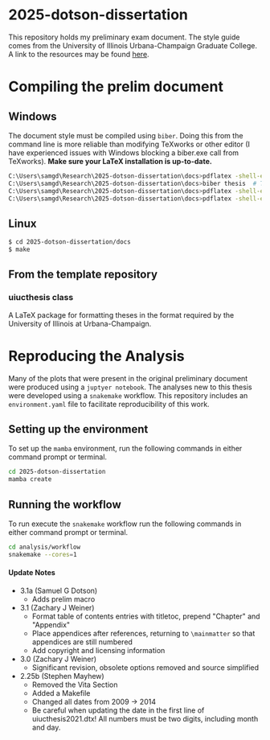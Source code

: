 
# 2025-dotson-dissertation

This repository holds my preliminary exam document. The style guide comes from the University of Illinois Urbana-Champaign Graduate College. A link to the resources may be found [here](https://grad.illinois.edu/thesis/format).

# Compiling the prelim document

## Windows
The document style must be compiled using `biber`. Doing this from the command line is more reliable than modifying TeXworks or other editor (I have experienced issues with Windows blocking a biber.exe call from TeXworks). **Make sure your LaTeX installation is up-to-date.**

```bash
C:\Users\samgd\Research\2025-dotson-dissertation\docs>pdflatex -shell-escape thesis.tex
C:\Users\samgd\Research\2025-dotson-dissertation\docs>biber thesis  # This is not a typo. Do not include a file extension.
C:\Users\samgd\Research\2025-dotson-dissertation\docs>pdflatex -shell-escape thesis.tex
C:\Users\samgd\Research\2025-dotson-dissertation\docs>pdflatex -shell-escape thesis.tex
```

## Linux

```bash
$ cd 2025-dotson-dissertation/docs
$ make
```

## From the template repository
### uiucthesis class

A LaTeX package for formatting theses in the format required by the University of Illinois at Urbana-Champaign.


# Reproducing the Analysis

Many of the plots that were present in the original preliminary document were produced using a `juptyer notebook`. The analyses new to this thesis were developed using a `snakemake` workflow. This repository includes an `environment.yaml` file to facilitate reproducibility of this work.

## Setting up the environment

To set up the `mamba` environment, run the following commands in either command prompt or terminal.

```bash
cd 2025-dotson-dissertation
mamba create
```

## Running the workflow

To run execute the `snakemake` workflow run the following commands in either command prompt or terminal.

```bash
cd analysis/workflow
snakemake --cores=1
```

#### Update Notes

- 3.1a (Samuel G Dotson)
  * Adds prelim macro
- 3.1 (Zachary J Weiner)
  * Format table of contents entries with titletoc, prepend "Chapter" and "Appendix"
  * Place appendices after references, returning to `\mainmatter` so that appendices are still numbered
  * Add copyright and licensing information
- 3.0 (Zachary J Weiner)
  * Significant revision, obsolete options removed and source simplified
- 2.25b (Stephen Mayhew)
  * Removed the Vita Section
  * Added a Makefile
  * Changed all dates from 2009 -> 2014
  * Be careful when updating the date in the first line of uiucthesis2021.dtx! All numbers must be two digits, including month and day.
